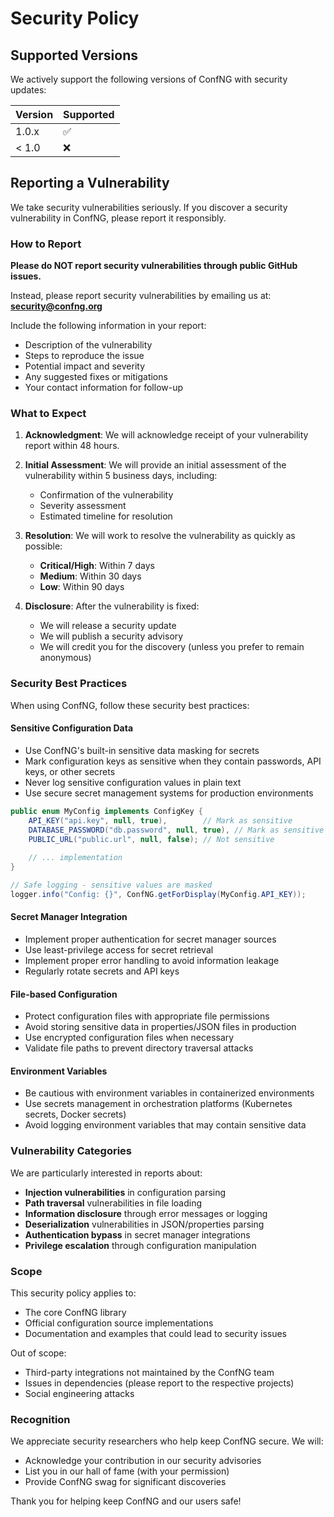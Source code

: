 # Security Policy

## Supported Versions

We actively support the following versions of ConfNG with security updates:

| Version | Supported          |
| ------- | ------------------ |
| 1.0.x   | :white_check_mark: |
| < 1.0   | :x:                |

## Reporting a Vulnerability

We take security vulnerabilities seriously. If you discover a security vulnerability in ConfNG, please report it responsibly.

### How to Report

**Please do NOT report security vulnerabilities through public GitHub issues.**

Instead, please report security vulnerabilities by emailing us at:
**security@confng.org**

Include the following information in your report:
- Description of the vulnerability
- Steps to reproduce the issue
- Potential impact and severity
- Any suggested fixes or mitigations
- Your contact information for follow-up

### What to Expect

1. **Acknowledgment**: We will acknowledge receipt of your vulnerability report within 48 hours.

2. **Initial Assessment**: We will provide an initial assessment of the vulnerability within 5 business days, including:
   - Confirmation of the vulnerability
   - Severity assessment
   - Estimated timeline for resolution

3. **Resolution**: We will work to resolve the vulnerability as quickly as possible:
   - **Critical/High**: Within 7 days
   - **Medium**: Within 30 days  
   - **Low**: Within 90 days

4. **Disclosure**: After the vulnerability is fixed:
   - We will release a security update
   - We will publish a security advisory
   - We will credit you for the discovery (unless you prefer to remain anonymous)

### Security Best Practices

When using ConfNG, follow these security best practices:

#### Sensitive Configuration Data

- Use ConfNG's built-in sensitive data masking for secrets
- Mark configuration keys as sensitive when they contain passwords, API keys, or other secrets
- Never log sensitive configuration values in plain text
- Use secure secret management systems for production environments

```java
public enum MyConfig implements ConfigKey {
    API_KEY("api.key", null, true),        // Mark as sensitive
    DATABASE_PASSWORD("db.password", null, true), // Mark as sensitive
    PUBLIC_URL("public.url", null, false); // Not sensitive
    
    // ... implementation
}

// Safe logging - sensitive values are masked
logger.info("Config: {}", ConfNG.getForDisplay(MyConfig.API_KEY));
```

#### Secret Manager Integration

- Implement proper authentication for secret manager sources
- Use least-privilege access for secret retrieval
- Implement proper error handling to avoid information leakage
- Regularly rotate secrets and API keys

#### File-based Configuration

- Protect configuration files with appropriate file permissions
- Avoid storing sensitive data in properties/JSON files in production
- Use encrypted configuration files when necessary
- Validate file paths to prevent directory traversal attacks

#### Environment Variables

- Be cautious with environment variables in containerized environments
- Use secrets management in orchestration platforms (Kubernetes secrets, Docker secrets)
- Avoid logging environment variables that may contain sensitive data

### Vulnerability Categories

We are particularly interested in reports about:

- **Injection vulnerabilities** in configuration parsing
- **Path traversal** vulnerabilities in file loading
- **Information disclosure** through error messages or logging
- **Deserialization** vulnerabilities in JSON/properties parsing
- **Authentication bypass** in secret manager integrations
- **Privilege escalation** through configuration manipulation

### Scope

This security policy applies to:
- The core ConfNG library
- Official configuration source implementations
- Documentation and examples that could lead to security issues

Out of scope:
- Third-party integrations not maintained by the ConfNG team
- Issues in dependencies (please report to the respective projects)
- Social engineering attacks

### Recognition

We appreciate security researchers who help keep ConfNG secure. We will:
- Acknowledge your contribution in our security advisories
- List you in our hall of fame (with your permission)
- Provide ConfNG swag for significant discoveries

Thank you for helping keep ConfNG and our users safe!